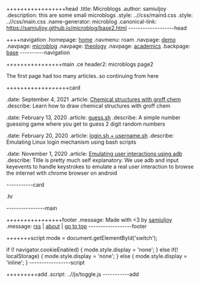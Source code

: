 +++++++++++++++++head
.title: Microblogs
.author: samiuljoy
.description: this are some small microblogs
.style: ..//css/maind.css
.style: ..//css/main.css
.name-generator: microblog
.canonical-link: https://samiuljoy.github.io/microblog/base2.html
-------------------head

++++navigation
.homepage: [home](..//index.html)
.navmenu: roam
.navpage: [demo](..//demo/base.html)
.navpage: [microblog](..//microblog/base.html)
.navpage: [theology](..//theology/base.html)
.navpage: [academics](..//academics/base.html)
.backpage: [base](base.html)
----------navigation

++++++++++++++++main
.ce header2: microblogs page2

The first page had too many articles..so continuing from here

++++++++++++++++++card

.date: September 4, 2021
.article: [Chemical structures with groff chem](gchem.html)
.describe: Learn how to draw chemical structures with groff chem

.date: February 13, 2020
.article: [guess.sh](guess.html)
.describe: A simple number guessing game where you get to guess 2 digit random numbers

.date: February 20, 2020
.article: [login.sh + username.sh](login.html)
.describe: Emulating Linux login mechanism using bash scripts

.date: November 1, 2020
.article: [Emulating user interactions using adb](emulate.html)
.describe: Title is pretty much self explanatory. We use adb and input keyevents to handle keystrokes to emulate a real user interaction to browse the internet with chrome browser on android

-----------card

.hr

----------------main

++++++++++++++++footer
.message: Made with <3 by [samiuljoy](https://github.com/samiuljoy)
.message: [rss](/rss.xml) | [about](/about.html) | [go to top](#)
------------------footer

+++++++script
mode = document.getElementById('switch');

if (! navigator.cookieEnabled) {
	mode.style.display = 'none';
}
else if(! localStorage) {
	mode.style.display = 'none';
}
else {
	mode.style.display = 'inline';
}
-----------------script

+++++++++add
.script: ..//js/toggle.js
-----------add
